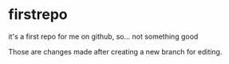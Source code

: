 # firstrepo
it's a first repo for me on github, so... not something good

Those are changes made after creating a new branch for editing.

